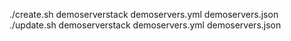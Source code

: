 ./create.sh demoserverstack demoservers.yml demoservers.json
./update.sh demoserverstack demoservers.yml demoservers.json
